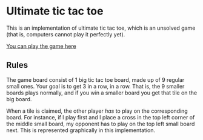 # Ultimate tic tac toe

This is an implementation of ultimate tic tac toe, which is an unsolved game (that is, computers cannot play it perfectly yet).

[You can play the game here](https://blackcapcoder.github.io/ultimate-tic-tac-toe/index.html)

## Rules

The game board consist of 1 big tic tac toe board, made up of 9 regular small ones. Your goal is to get 3 in a row, in a row. That is, the 9 smaller boards plays normally, and if you win a smaller board you get that tile on the big board.

When a tile is claimed, the other player *has* to play on the corresponding board. For instance, if I play first and I place a cross in the top left corner of the middle small board, my opponent has to play on the top left small board next. This is represented graphically in this implementation.

